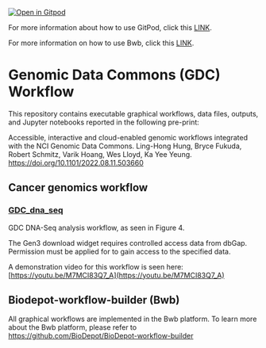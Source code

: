 [![Open in Gitpod](https://gitpod.io/button/open-in-gitpod.svg)](https://gitpod.io/#https://github.com/Biodepot-workflows/GDC-dna-seq)

For more information about how to use GitPod, click this [LINK](https://github.com/Biodepot-workflows/gitpod-docs/blob/main/GITPOD.md).

For more information on how to use Bwb, click this [LINK](https://biodepot.github.io/training/).


# Genomic Data Commons (GDC) Workflow

This repository contains executable graphical workflows, data files, outputs, and Jupyter notebooks reported in the following pre-print:

Accessible, interactive and cloud-enabled genomic workflows integrated with the NCI Genomic Data Commons. Ling-Hong Hung, Bryce Fukuda, Robert Schmitz, Varik Hoang, Wes Lloyd, Ka Yee Yeung. https://doi.org/10.1101/2022.08.11.503660

## Cancer genomics workflow

### [GDC_dna_seq](workflow/GDC_dna_seq)

GDC DNA-Seq analysis workflow, as seen in Figure 4.

The Gen3 download widget requires controlled access data from dbGap.  Permission must be applied for to gain access to the specified data.

A demonstration video for this workflow is seen here:
[https://youtu.be/M7MCI83Q7_A](https://youtu.be/M7MCI83Q7_A)

## Biodepot-workflow-builder (Bwb)

All graphical workflows are implemented in the Bwb platform. To learn more about the Bwb platform, please refer to https://github.com/BioDepot/BioDepot-workflow-builder
